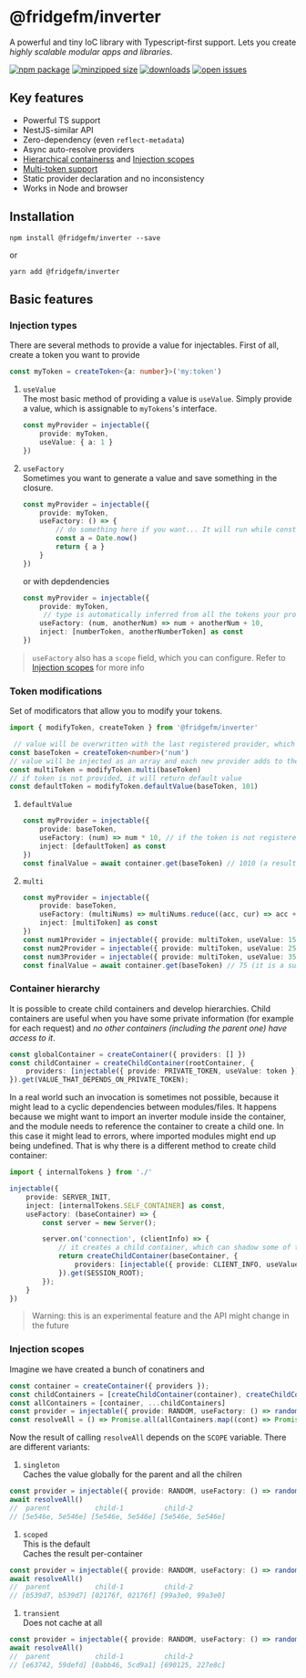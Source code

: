 # @fridgefm/inverter
A powerful and tiny IoC library with Typescript-first support. Lets you create _highly scalable modular apps and libraries_.

[![npm package](https://img.shields.io/npm/v/@fridgefm/inverter?style=flat-square)](https://www.npmjs.com/package/@fridgefm/inverter)
[![minzipped size](https://img.shields.io/bundlephobia/minzip/@fridgefm/inverter?style=flat-square)](https://bundlephobia.com/package/@fridgefm/inverter)
[![downloads](https://img.shields.io/npm/dt/@fridgefm/inverter?style=flat-square)](https://www.npmjs.com/package/@fridgefm/inverter)
[![open issues](https://img.shields.io/github/issues-raw/ch1ller0/fridgefm-inverter?style=flat-square)](https://github.com/ch1ller0/fridgefm-inverter/issues)

## Key features
- Powerful TS support
- NestJS-similar API
- Zero-dependency (even `reflect-metadata`)
- Async auto-resolve providers
- [Hierarchical containerss](#container-hierarchy) and [Injection scopes](#injection-scopes)
- [Multi-token support](#token-modifications)
- Static provider declaration and no inconsistency
- Works in Node and browser

## Installation
```
npm install @fridgefm/inverter --save
```
or
```
yarn add @fridgefm/inverter
```

## Basic features
### Injection types
There are several methods to provide a value for injectables.
First of all, create a token you want to provide
```typescript
const myToken = createToken<{a: number}>('my:token')
```
1. `useValue`\
The most basic method of providing a value is `useValue`. Simply provide a value, which is assignable to `myTokens`'s interface.
    ```typescript
    const myProvider = injectable({
        provide: myToken, 
        useValue: { a: 1 }
    })
    ```
1. `useFactory`\
Sometimes you want to generate a value and save something in the closure.
    ```typescript
    const myProvider = injectable({
        provide: myToken, 
        useFactory: () => {
            // do something here if you want... It will run while constructing the provider
            const a = Date.now()
            return { a }
        }
    })
    ```
    or with depdendencies
    ```typescript
    const myProvider = injectable({
        provide: myToken, 
         // type is automatically inferred from all the tokens your provider depends on
        useFactory: (num, anotherNum) => num + anotherNum + 10,
        inject: [numberToken, anotherNumberToken] as const
    })
    ```
> `useFactory` also has a `scope` field, which you can configure. Refer to [Injection scopes](#injection-scopes) for more info

### Token modifications
Set of modificators that allow you to modify your tokens.
```typescript
import { modifyToken, createToken } from '@fridgefm/inverter'

 // value will be overwritten with the last registered provider, which provides this token
const baseToken = createToken<number>('num')
// value will be injected as an array and each new provider adds to the array
const multiToken = modifyToken.multi(baseToken)
// if token is not provided, it will return default value
const defaultToken = modifyToken.defaultValue(baseToken, 101)
```
1. `defaultValue`
    ```typescript
    const myProvider = injectable({
        provide: baseToken,
        useFactory: (num) => num * 10, // if the token is not registered in the container, you still get the default value for `num`
        inject: [defaultToken] as const
    })
    const finalValue = await container.get(baseToken) // 1010 (a result of 101*10)
    ```
1. `multi`
    ```typescript
    const myProvider = injectable({
        provide: baseToken,
        useFactory: (multiNums) => multiNums.reduce((acc, cur) => acc + cur, 0), // here `multiNums` is a an array of numbers
        inject: [multiToken] as const
    })
    const num1Provider = injectable({ provide: multiToken, useValue: 15 })
    const num2Provider = injectable({ provide: multiToken, useValue: 25 })
    const num3Provider = injectable({ provide: multiToken, useValue: 35 })
    const finalValue = await container.get(baseToken) // 75 (it is a sum of all the multiNums)
    ```

### Container hierarchy
It is possible to create child containers and develop hierarchies. Child containers are useful when you have some private information (for example for each request) and _no other containers (including the parent one) have access to it_.

```typescript
const globalContainer = createContainer({ providers: [] })
const childContainer = createChildContainer(rootContainer, {
    providers: [injectable({ provide: PRIVATE_TOKEN, useValue: token })],
}).get(VALUE_THAT_DEPENDS_ON_PRIVATE_TOKEN);
```
In a real world such an invocation is sometimes not possible, because it might lead to a cyclic dependencies between modules/files. It happens because we might want to import an inverter module inside the container, and the module needs to reference the container to create a child one. In this case it might lead to errors, where imported modules might end up being undefined.
That is why there is a different method to create child container:
```typescript
import { internalTokens } from './'

injectable({
    provide: SERVER_INIT,
    inject: [internalTokens.SELF_CONTAINER] as const,
    useFactory: (baseContainer) => {
        const server = new Server();

        server.on('connection', (clientInfo) => {
            // it creates a child container, which can shadow some of the deps
            return createChildContainer(baseContainer, {
                providers: [injectable({ provide: CLIENT_INFO, useValue: clientInfo })],
            }).get(SESSION_ROOT);
        });
    }
})
```
> Warning: this is an experimental feature and the API might change in the future

### Injection scopes
Imagine we have created a bunch of conatiners and 
```typescript
const container = createContainer({ providers });
const childContainers = [createChildContainer(container), createChildContainer(container)]
const allContainers = [container, ...childContainers]
const provider = injectable({ provide: RANDOM, useFactory: () => randomString(), scope: SCOPE })
const resolveAll = () => Promise.all(allContainers.map((cont) => Promise.all([cont.get(RANDOM), cont.get(RANDOM)])));
```
Now the result of calling `resolveAll` depends on the `SCOPE` variable. There are different variants:

1. `singleton`\
Caches the value globally for the parent and all the chilren
```typescript
const provider = injectable({ provide: RANDOM, useFactory: () => randomString(), scope: 'singleton' })
await resolveAll() 
//  parent           child-1          child-2     
// [5e546e, 5e546e] [5e546e, 5e546e] [5e546e, 5e546e]
```
1. `scoped`\
This is the default\
Caches the result per-container
```typescript
const provider = injectable({ provide: RANDOM, useFactory: () => randomString(), scope: 'scoped' })
await resolveAll() 
//  parent           child-1          child-2     
// [b539d7, b539d7] [02176f, 02176f] [99a3e0, 99a3e0]
```
1. `transient`\
Does not cache at all
```typescript
const provider = injectable({ provide: RANDOM, useFactory: () => randomString(), scope: 'transient' })
await resolveAll() 
//  parent           child-1          child-2     
// [e63742, 59defd] [0abb46, 5cd9a1] [690125, 227e8c]
```